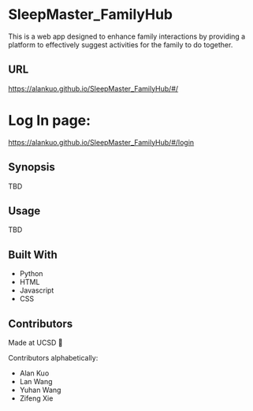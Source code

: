 # SleepMaster_FamilyHub
This is a web app designed to enhance family interactions by providing a platform to effectively suggest activities for the family to do together.

## URL
https://alankuo.github.io/SleepMaster_FamilyHub/#/

# Log In page:
https://alankuo.github.io/SleepMaster_FamilyHub/#/login

## Synopsis
TBD

## Usage
TBD

## Built With
 * Python
 * HTML
 * Javascript
 * CSS

## Contributors
Made at UCSD :see_no_evil:

Contributors alphabetically:
* Alan Kuo
* Lan Wang
* Yuhan Wang
* Zifeng Xie
